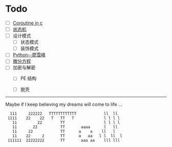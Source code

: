 # Todo   
- [ ] [Coroutine in c](https://www.chiark.greenend.org.uk/~sgtatham/coroutines.html)  
- [ ] [状态机](https://www.cnblogs.com/itdef/p/6097969.html)  
- [ ] 设计模式  
    - [ ] 状态模式  
    - [ ] 装饰模式  
- [ ] [Python--廖雪峰](https://www.liaoxuefeng.com/wiki/0014316089557264a6b348958f449949df42a6d3a2e542c000)  
- [ ] [微分方程](http://open.163.com/special/opencourse/equations.html)  
- [ ] 加密与解密  
    - [ ] PE 结构  
    - [ ] 脱壳  
  

-----  
Maybe if I keep believing my dreams will come to life ...

```
  111     222222   TTTTTTTTTTTT            ll  ll  
 1111    22    22   T   TT   T             l l l l 
   11         22        TT                 l l l l 
   11       22          TT       aaaa      l   ll  
   11     22            TT      a    a    ll   l   
   11    22     2       TT      a   aa   l l  ll  l
 111111  22222222       TT       aaa aa    lll lll  
 ```
